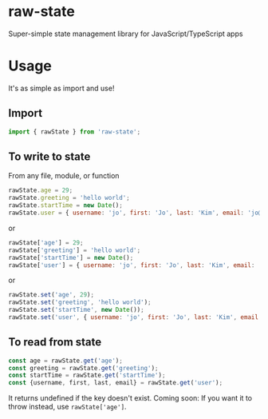 # raw-state
Super-simple state management library for JavaScript/TypeScript apps

# Usage
It's as simple as import and use!

## Import
```javascript
import { rawState } from 'raw-state';
```

## To write to state
From any file, module, or function
```javascript
rawState.age = 29;
rawState.greeting = 'hello world';
rawState.startTime = new Date();
rawState.user = { username: 'jo', first: 'Jo', last: 'Kim', email: 'jo@kim.com'};
```
or
```javascript
rawState['age'] = 29;
rawState['greeting'] = 'hello world';
rawState['startTime'] = new Date();
rawState['user'] = { username: 'jo', first: 'Jo', last: 'Kim', email: 'jo@kim.com'};
```
or
```javascript
rawState.set('age', 29);
rawState.set('greeting', 'hello world');
rawState.set('startTime', new Date());
rawState.set('user', { username: 'jo', first: 'Jo', last: 'Kim', email: 'jo@kim.com'});
```

## To read from state
```javascript
const age = rawState.get('age');
const greeting = rawState.get('greeting');
const startTime = rawState.get('startTime');
const {username, first, last, email} = rawState.get('user');
```
It returns undefined if the key doesn't exist.
Coming soon: If you want it to throw instead, use `rawState['age']`.
